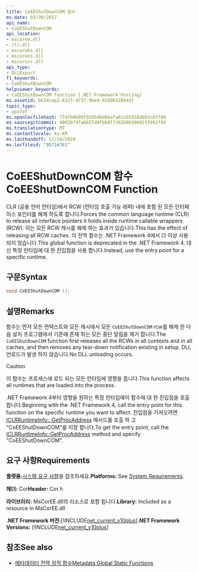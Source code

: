 ```yaml
---
title: CoEEShutDownCOM 함수
ms.date: 03/30/2017
api_name:
- CoEEShutDownCOM
api_location:
- mscoree.dll
- clr.dll
- mscorwks.dll
- mscoreei.dll
- mscorsvr.dll
api_type:
- DLLExport
f1_keywords:
- CoEEShutDownCOM
helpviewer_keywords:
- CoEEShutDownCOM function [.NET Framework hosting]
ms.assetid: b634cae2-632f-4737-9be4-92d0652844d7
topic_type:
- apiref
ms.openlocfilehash: 774704698f92d546d6bafa61c65d18d083c65f89
ms.sourcegitcommit: d8020797a6657d0fbbdff362b80300815f682f94
ms.translationtype: MT
ms.contentlocale: ko-KR
ms.lasthandoff: 11/24/2020
ms.locfileid: "95716761"
---
```

# <a name="coeeshutdowncom-function"></a><span data-ttu-id="b5e74-102">CoEEShutDownCOM 함수</span><span class="sxs-lookup"><span data-stu-id="b5e74-102">CoEEShutDownCOM Function</span></span>

<span data-ttu-id="b5e74-103">CLR (공용 언어 런타임)에서 RCW (런타임 호출 가능 래퍼) 내에 포함 된 모든 인터페이스 포인터를 해제 하도록 합니다.</span><span class="sxs-lookup"><span data-stu-id="b5e74-103">Forces the common language runtime (CLR) to release all interface pointers it holds inside runtime callable wrappers (RCW).</span></span> <span data-ttu-id="b5e74-104">이는 모든 RCW 캐시를 해제 하는 효과가 있습니다.</span><span class="sxs-lookup"><span data-stu-id="b5e74-104">This has the effect of releasing all RCW caches.</span></span> <span data-ttu-id="b5e74-105">이 전역 함수는 .NET Framework 4에서 더 이상 사용 되지 않습니다.</span><span class="sxs-lookup"><span data-stu-id="b5e74-105">This global function is deprecated in the .NET Framework 4.</span></span> <span data-ttu-id="b5e74-106">대신 특정 런타임에 대 한 진입점을 사용 합니다.</span><span class="sxs-lookup"><span data-stu-id="b5e74-106">Instead, use the entry point for a specific runtime.</span></span>  
  
## <a name="syntax"></a><span data-ttu-id="b5e74-107">구문</span><span class="sxs-lookup"><span data-stu-id="b5e74-107">Syntax</span></span>  
  
```cpp  
void CoEEShutDownCOM ();  
```  
  
## <a name="remarks"></a><span data-ttu-id="b5e74-108">설명</span><span class="sxs-lookup"><span data-stu-id="b5e74-108">Remarks</span></span>  

 <span data-ttu-id="b5e74-109">함수는 먼저 모든 컨텍스트와 모든 캐시에서 모든 `CoEEShutDownCOM` rcw를 해제 한 다음 설치 프로그램에서 기존에 존재 하는 모든 중단 알림을 제거 합니다.</span><span class="sxs-lookup"><span data-stu-id="b5e74-109">The `CoEEShutDownCOM` function first releases all the RCWs in all contexts and in all caches, and then removes any tear-down notification existing in setup.</span></span> <span data-ttu-id="b5e74-110">DLL 언로드가 발생 하지 않습니다.</span><span class="sxs-lookup"><span data-stu-id="b5e74-110">No DLL unloading occurs.</span></span>  
  
> [!CAUTION]
> <span data-ttu-id="b5e74-111">이 함수는 프로세스에 로드 되는 모든 런타임에 영향을 줍니다.</span><span class="sxs-lookup"><span data-stu-id="b5e74-111">This function affects all runtimes that are loaded into the process.</span></span>  
  
 <span data-ttu-id="b5e74-112">.NET Framework 4부터 영향을 원하는 특정 런타임에이 함수에 대 한 진입점을 호출 합니다.</span><span class="sxs-lookup"><span data-stu-id="b5e74-112">Beginning with the .NET Framework 4, call the entry point for this function on the specific runtime you want to affect.</span></span> <span data-ttu-id="b5e74-113">진입점을 가져오려면 [ICLRRuntimeInfo:: GetProcAddress](iclrruntimeinfo-getprocaddress-method.md) 메서드를 호출 하 고 "CoEEShutDownCOM"를 지정 합니다.</span><span class="sxs-lookup"><span data-stu-id="b5e74-113">To get the entry point, call the [ICLRRuntimeInfo::GetProcAddress](iclrruntimeinfo-getprocaddress-method.md) method and specify "CoEEShutDownCOM".</span></span>  
  
## <a name="requirements"></a><span data-ttu-id="b5e74-114">요구 사항</span><span class="sxs-lookup"><span data-stu-id="b5e74-114">Requirements</span></span>  

 <span data-ttu-id="b5e74-115">**플랫폼:**[시스템 요구 사항](../../get-started/system-requirements.md)을 참조하세요.</span><span class="sxs-lookup"><span data-stu-id="b5e74-115">**Platforms:** See [System Requirements](../../get-started/system-requirements.md).</span></span>  
  
 <span data-ttu-id="b5e74-116">**헤더:** Cor</span><span class="sxs-lookup"><span data-stu-id="b5e74-116">**Header:** Cor.h</span></span>  
  
 <span data-ttu-id="b5e74-117">**라이브러리:** MsCorEE.dll의 리소스로 포함 됩니다.</span><span class="sxs-lookup"><span data-stu-id="b5e74-117">**Library:** Included as a resource in MsCorEE.dll</span></span>  
  
 <span data-ttu-id="b5e74-118">**.NET Framework 버전:**[!INCLUDE[net_current_v10plus](../../../../includes/net-current-v10plus-md.md)]</span><span class="sxs-lookup"><span data-stu-id="b5e74-118">**.NET Framework Versions:** [!INCLUDE[net_current_v10plus](../../../../includes/net-current-v10plus-md.md)]</span></span>  
  
## <a name="see-also"></a><span data-ttu-id="b5e74-119">참조</span><span class="sxs-lookup"><span data-stu-id="b5e74-119">See also</span></span>

- [<span data-ttu-id="b5e74-120">메타데이터 전역 정적 함수</span><span class="sxs-lookup"><span data-stu-id="b5e74-120">Metadata Global Static Functions</span></span>](../metadata/metadata-global-static-functions.md)
